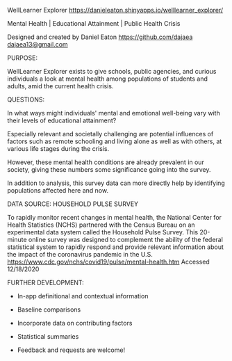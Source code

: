
WellLearner Explorer
https://danieleaton.shinyapps.io/welllearner_explorer/

Mental Health  |  Educational Attainment  |  Public Health Crisis

Designed and created by Daniel Eaton
https://github.com/dajaea
dajaea13@gmail.com


PURPOSE:

WellLearner Explorer exists to give schools, public agencies, and curious individuals a look at mental health among populations of students and adults, amid the current health crisis.

QUESTIONS:

In what ways might individuals' mental and emotional well-being vary with their levels of educational attainment?  

Especially relevant and societally challenging are potential influences of factors such as remote schooling and living alone as well as with others, at various life stages during the crisis. 

However, these mental health conditions are already prevalent in our society, giving these numbers some significance going into the survey.

In addition to analysis, this survey data can more directly help by identifying populations affected here and now.

DATA SOURCE: HOUSEHOLD PULSE SURVEY

To rapidly monitor recent changes in mental health, the National Center for Health Statistics (NCHS) partnered with the Census Bureau on an experimental data system called the Household Pulse Survey. This 20-minute online survey was designed to complement the ability of the federal statistical system to rapidly respond and provide relevant information about the impact of the coronavirus pandemic in the U.S. 
https://www.cdc.gov/nchs/covid19/pulse/mental-health.htm 
Accessed 12/18/2020

FURTHER DEVELOPMENT:

- In-app definitional and contextual information

- Baseline comparisons

- Incorporate data on contributing factors

- Statistical summaries

- Feedback and requests are welcome!
